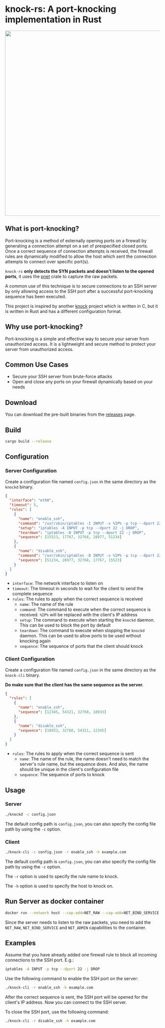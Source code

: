 # knock-rs: A port-knocking implementation in Rust

<img src="https://raw.githubusercontent.com/darktohka/knock-rs/master/images/knock.png" width="600">

## What is port-knocking?

Port-knocking is a method of externally opening ports on a firewall by generating a connection attempt on a set of prespecified closed ports. Once a correct sequence of connection attempts is received, the firewall rules are dynamically modified to allow the host which sent the connection attempts to connect over specific port(s).

`knock-rs` **only detects the SYN packets and doesn't listen to the opened ports**, it uses the [pnet](https://docs.rs/pnet/latest/pnet/) crate to capture the raw packets.

A common use of this technique is to secure connections to an SSH server by only allowing access to the SSH port after a successful port-knocking sequence has been executed.

This project is inspired by another [knock](https://github.com/jvinet/knock) project which is written in C, but it is written in Rust and has a different configuration format.

## Why use port-knocking?

Port-knocking is a simple and effective way to secure your server from unauthorized access. It is a lightweight and secure method to protect your server from unauthorized access.

## Common Use Cases

- Secure your SSH server from brute-force attacks
- Open and close any ports on your firewall dynamically based on your needs

## Download

You can download the pre-built binaries from the [releases](https://github.com/darktohka/knock-rs/releases) page.

## Build

```bash
cargo build --release
```

## Configuration

### Server Configuration

Create a configuration file named `config.json` in the same directory as the `knockd` binary.

```json
{
  "interface": "eth0",
  "timeout": 5,
  "rules": [
    {
      "name": "enable_ssh",
      "command": "/usr/sbin/iptables -I INPUT -s %IP% -p tcp --dport 22 -j ACCEPT",
      "setup": "iptables -A INPUT -p tcp --dport 22 -j DROP",
      "teardown": "iptables -D INPUT -p tcp --dport 22 -j DROP",
      "sequence": [15523, 17767, 32768, 28977, 51234]
    },
    {
      "name": "disable_ssh",
      "command": "/usr/sbin/iptables -D INPUT -s %IP% -p tcp --dport 22 -j ACCEPT",
      "sequence": [51234, 28977, 32768, 17767, 15523]
    }
  ]
}
```

- `interface`: The network interface to listen on
- `timeout`: The timeout in seconds to wait for the client to send the complete sequence
- `rules`: The rules to apply when the correct sequence is received
  - `name`: The name of the rule
  - `command`: The command to execute when the correct sequence is received. `%IP%` will be replaced with the client's IP address
  - `setup`: The command to execute when starting the `knockd` daemon. This can be used to block the port by default
  - `teardown`: The command to execute when stopping the `knockd` daemon. This can be used to allow ports to be used without knocking again
  - `sequence`: The sequence of ports that the client should knock

### Client Configuration

Create a configuration file named `config.json` in the same directory as the `knock-cli` binary.

**Do make sure that the client has the same sequence as the server.**

```json
{
  "rules": [
    {
      "name": "enable_ssh",
      "sequence": [12345, 54321, 32768, 18933]
    },
    {
      "name": "disable_ssh",
      "sequence": [18933, 32768, 54321, 12345]
    }
  ]
}
```

- `rules`: The rules to apply when the correct sequence is sent
  - `name`: The name of the rule, the name doesn't need to match the server's rule name, but the sequence does. And also, the name should be unique in the client's configuration file
  - `sequence`: The sequence of ports to knock

## Usage

### Server

```bash
./knockd -c config.json
```

The default config path is `config.json`, you can also specify the config file path by using the `-c` option.

### Client

```bash
./knock-cli -c config.json -r enable_ssh -h example.com
```

The default config path is `config.json`, you can also specify the config file path by using the `-c` option.

The `-r` option is used to specify the rule name to knock.

The `-h` option is used to specify the host to knock on.

## Run Server as docker container

```bash
docker run --network host --cap-add=NET_RAW --cap-add=NET_BIND_SERVICE --cap-add=NET_ADMIN -d --restart=always --name=knockd -v ./config.json:/config.json:ro ghcr.io/darktohka/knockd:latest
```

Since the server needs to listen to the raw packets, you need to add the `NET_RAW`, `NET_BIND_SERVICE` and `NET_ADMIN` capabilities to the container.

## Examples

Assume that you have already added one firewall rule to block all incoming connections to the SSH port. E.g.:

```bash
iptables -A INPUT -p tcp --dport 22 -j DROP
```

Use the following command to enable the SSH port on the server:

```bash
./knock-cli -r enable_ssh -h example.com
```

After the correct sequence is sent, the SSH port will be opened for the client's IP address. Now you can connect to the SSH server.

To close the SSH port, use the following command:

```bash
./knock-cli -r disable_ssh -h example.com
```
